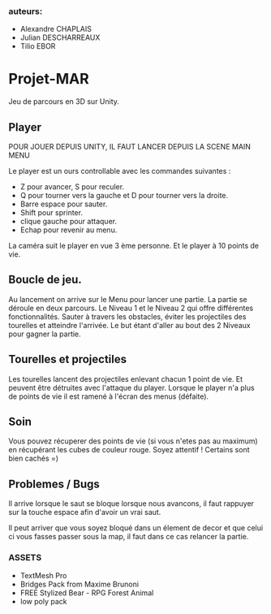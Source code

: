 ### auteurs:
- Alexandre CHAPLAIS
- Julian DESCHARREAUX
- Tilio EBOR

# Projet-MAR

Jeu de parcours en 3D sur Unity.

## Player
POUR JOUER DEPUIS UNITY, IL FAUT LANCER DEPUIS LA SCENE MAIN MENU

Le player est un ours controllable avec les commandes suivantes :
- Z pour avancer, S pour reculer.
- Q pour tourner vers la gauche et D pour tourner vers la droite.
- Barre espace pour sauter.
- Shift pour sprinter.
- clique gauche pour attaquer.
- Echap pour revenir au menu.

La caméra suit le player en vue 3 ème personne. Et le player à 10 points de vie. 

## Boucle de jeu.

Au lancement on arrive sur le Menu pour lancer une partie.
La partie se déroule en deux parcours. Le Niveau 1 et le Niveau 2 qui offre différentes fonctionnalités.
Sauter à travers les obstacles, éviter les projectiles des tourelles et atteindre l'arrivée.
Le but étant d'aller au bout des 2 Niveaux pour gagner la partie.

## Tourelles et projectiles

Les tourelles lancent des projectiles enlevant chacun 1 point de vie.
Et peuvent être détruites avec l'attaque du player.
Lorsque le player n'a plus de points de vie il est ramené à l'écran des menus (défaite).

## Soin
Vous pouvez récuperer des points de vie (si vous n'etes pas au maximum) en récupérant les cubes de couleur rouge.
Soyez attentif ! Certains sont bien cachés =)

## Problemes / Bugs
Il arrive lorsque le saut se bloque lorsque nous avancons, il faut rappuyer sur la touche espace afin d'avoir un vrai saut.

Il peut arriver que vous soyez bloqué dans un élement de decor et que celui ci vous fasses passer sous la map, il faut dans ce cas relancer la partie.

### ASSETS
- TextMesh Pro
- Bridges Pack from Maxime Brunoni
- FREE Stylized Bear - RPG Forest Animal
- low poly pack
